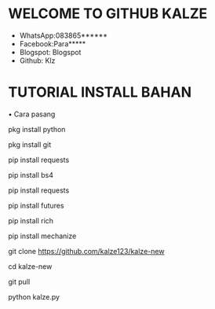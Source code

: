 # WELCOME TO GITHUB KALZE

* WhatsApp:083865******
* Facebook:Para*****
* Blogspot: Blogspot
* Github: Klz





# TUTORIAL INSTALL BAHAN
• Cara pasang

pkg install python

pkg install git 

pip install requests

pip install bs4

pip install requests

pip install futures

pip install rich

pip install mechanize

git clone https://github.com/kalze123/kalze-new

cd kalze-new

git pull

python kalze.py



